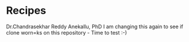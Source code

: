 # Recipes
Dr.Chandrasekhar Reddy Anekallu, PhD
I am changing this again to see if clone worn=ks on this repository - Time to test :-)
